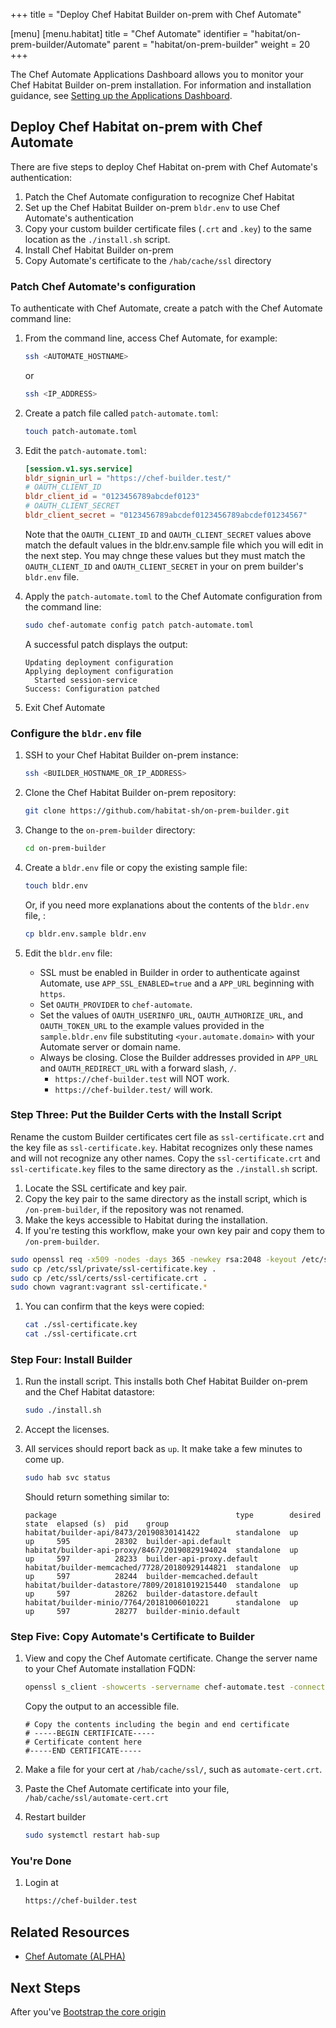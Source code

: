 +++
title = "Deploy Chef Habitat Builder on-prem with Chef Automate"

[menu]
  [menu.habitat]
    title = "Chef Automate"
    identifier = "habitat/on-prem-builder/Automate"
    parent = "habitat/on-prem-builder"
    weight = 20
+++

The Chef Automate Applications Dashboard allows you to monitor your Chef Habitat Builder on-prem installation.
For information and installation guidance, see [Setting up the Applications Dashboard](https://docs.chef.io/automate/applications_setup/).

## Deploy Chef Habitat on-prem with Chef Automate

There are five steps to deploy Chef Habitat on-prem with Chef Automate's authentication:

1. Patch the Chef Automate configuration to recognize Chef Habitat
1. Set up the Chef Habitat Builder on-prem `bldr.env` to use Chef Automate's authentication
1. Copy your custom builder certificate files (`.crt` and `.key`) to the same location as the `./install.sh` script.
1. Install Chef Habitat Builder on-prem
1. Copy Automate's certificate to the `/hab/cache/ssl` directory

### Patch Chef Automate's configuration

To authenticate with Chef Automate, create a patch with the Chef Automate command line:

1. From the command line, access Chef Automate, for example:

    ```bash
    ssh <AUTOMATE_HOSTNAME>
    ```

    or

    ```bash
    ssh <IP_ADDRESS>
    ```

1. Create a patch file called `patch-automate.toml`:

    ```bash
    touch patch-automate.toml
    ```

1. Edit the `patch-automate.toml`:

    ```toml
    [session.v1.sys.service]
    bldr_signin_url = "https://chef-builder.test/"
    # OAUTH_CLIENT_ID
    bldr_client_id = "0123456789abcdef0123"
    # OAUTH_CLIENT_SECRET
    bldr_client_secret = "0123456789abcdef0123456789abcdef01234567"
    ```

    Note that the `OAUTH_CLIENT_ID` and `OAUTH_CLIENT_SECRET` values above match the default values in the bldr.env.sample file which you will edit in the next step. You may chnge these values but they must match the `OAUTH_CLIENT_ID` and `OAUTH_CLIENT_SECRET` in your on prem builder's `bldr.env` file.

1. Apply the `patch-automate.toml` to the Chef Automate configuration from the command line:

    ```bash
    sudo chef-automate config patch patch-automate.toml
    ```

    A successful patch displays the output:

    ```shell
    Updating deployment configuration
    Applying deployment configuration
      Started session-service
    Success: Configuration patched
    ```

1. Exit Chef Automate

### Configure the `bldr.env` file

1. SSH to your Chef Habitat Builder on-prem instance:

    ```bash
    ssh <BUILDER_HOSTNAME_OR_IP_ADDRESS>
    ```

1. Clone the Chef Habitat Builder on-prem repository:

    ```bash
    git clone https://github.com/habitat-sh/on-prem-builder.git
    ```

1. Change to the `on-prem-builder` directory:

    ```bash
    cd on-prem-builder
    ```

1. Create a `bldr.env` file or copy the existing sample file:

    ```bash
    touch bldr.env
    ```

    Or, if you need more explanations about the contents of the `bldr.env` file, :

    ```bash
    cp bldr.env.sample bldr.env
    ```

1. Edit the `bldr.env` file:

    * SSL must be enabled in Builder in order to authenticate against Automate, use `APP_SSL_ENABLED=true` and a `APP_URL` beginning with `https`.
    * Set `OAUTH_PROVIDER` to `chef-automate`.
    * Set the values of `OAUTH_USERINFO_URL`, `OAUTH_AUTHORIZE_URL`, and `OAUTH_TOKEN_URL` to the example values provided in the `sample.bldr.env` file substituting `<your.automate.domain>` with your Automate server or domain name.
    * Always be closing. Close the Builder addresses provided in `APP_URL` and `OAUTH_REDIRECT_URL` with a forward slash, `/`.
      * `https://chef-builder.test` will NOT work.
      * `https://chef-builder.test/` will work.

### Step Three: Put the Builder Certs with the Install Script

Rename the custom Builder certificates cert file as `ssl-certificate.crt` and the key file as `ssl-certificate.key`. Habitat recognizes only these names and will not recognize any other names. Copy the `ssl-certificate.crt` and `ssl-certificate.key` files to the same directory as the `./install.sh` script.

1. Locate the SSL certificate and key pair.
1. Copy the key pair to the same directory as the install script, which is `/on-prem-builder`, if the repository was not renamed.
1. Make the keys accessible to Habitat during the installation.
1. If you're testing this workflow, make your own key pair and copy them to `/on-prem-builder`.

  ```bash
  sudo openssl req -x509 -nodes -days 365 -newkey rsa:2048 -keyout /etc/ssl/private/ssl-certificate.key -out /etc/ssl/certs/ssl-certificate.crt
  sudo cp /etc/ssl/private/ssl-certificate.key .
  sudo cp /etc/ssl/certs/ssl-certificate.crt .
  sudo chown vagrant:vagrant ssl-certificate.*
  ```

1. You can confirm that the keys were copied:

    ```bash
    cat ./ssl-certificate.key
    cat ./ssl-certificate.crt
    ```

### Step Four: Install Builder

1. Run the install script. This installs both Chef Habitat Builder on-prem and the Chef Habitat datastore:

    ```bash
    sudo ./install.sh
    ```

1. Accept the licenses.
1. All services should report back as `up`. It make take a few minutes to come up.

    ```bash
    sudo hab svc status
    ```

    Should return something similar to:

    ```shell
    package                                        type        desired  state  elapsed (s)  pid    group
    habitat/builder-api/8473/20190830141422        standalone  up       up     595          28302  builder-api.default
    habitat/builder-api-proxy/8467/20190829194024  standalone  up       up     597          28233  builder-api-proxy.default
    habitat/builder-memcached/7728/20180929144821  standalone  up       up     597          28244  builder-memcached.default
    habitat/builder-datastore/7809/20181019215440  standalone  up       up     597          28262  builder-datastore.default
    habitat/builder-minio/7764/20181006010221      standalone  up       up     597          28277  builder-minio.default
    ```

### Step Five: Copy Automate's Certificate to Builder

1. View and copy the Chef Automate certificate. Change the server name to your Chef Automate installation FQDN:

    ```bash
    openssl s_client -showcerts -servername chef-automate.test -connect chef-automate.test:443 < /dev/null | openssl x509
    ```

    Copy the output to an accessible file.

    ```shell
    # Copy the contents including the begin and end certificate
    # -----BEGIN CERTIFICATE-----
    # Certificate content here
    #-----END CERTIFICATE-----
    ```

1. Make a file for your cert at `/hab/cache/ssl/`, such as `automate-cert.crt`.
1. Paste the Chef Automate certificate into your file, `/hab/cache/ssl/automate-cert.crt`
1. Restart builder

    ```bash
    sudo systemctl restart hab-sup
    ```

### You're Done

1. Login at

    ```bash
    https://chef-builder.test
    ```

## Related Resources

- [Chef Automate (ALPHA)](https://docs.chef.io/automate/configuration/#alpha-setting-up-automate-as-an-oauth-provider-for-habitat-builder)

## Next Steps

After you've 
[Bootstrap the core origin](./bootstrap-core.md)
